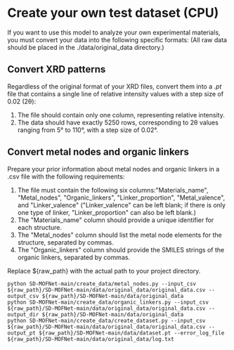 # Create your own test dataset (CPU)

If you want to use this model to analyze your own experimental materials, you must convert your data into the following specific formats:
(All raw data should be placed in the ./data/original_data directory.)

## Convert XRD patterns

Regardless of the original format of your XRD files, convert them into a _.pt_ file that contains a single line of relative intensity values with a step size of 0.02 (2θ):
1. The file should contain only one column, representing relative intensity.
2. The data should have exactly 5250 rows, corresponding to 2θ values ranging from 5° to 110°, with a step size of 0.02°.

## Convert metal nodes and organic linkers

Prepare your prior information about metal nodes and organic linkers in a .csv file with the following requirements:
1. The file must contain the following six columns:"Materials_name",  "Metal_nodes", "Organic_linkers", "Linker_proportion", "Metal_valence", and "Linker_valence" ("Linker_valence" can be left blank; if there is only one type of linker, "Linker_proportion" can also be left blank.)
2. The "Materials_name" column should provide a unique identifier for each structure.
3. The "Metal_nodes" column should list the metal node elements for the structure, separated by commas.
4. The "Organic_linkers" column should provide the SMILES strings of the organic linkers, separated by commas.

Replace ${raw_path} with the actual path to your project directory.
```
python SD-MOFNet-main/create_data/metal_nodes.py --input_csv ${raw_path}/SD-MOFNet-main/data/original_data/original_data.csv --output_csv ${raw_path}/SD-MOFNet-main/data/original_data
python SD-MOFNet-main/create_data/organic_linkers.py --input_csv ${raw_path}/SD-MOFNet-main/data/original_data/original_data.csv --output_dir ${raw_path}/SD-MOFNet-main/data/original_data
python SD-MOFNet-main/create_data/create_dataset.py --input_csv  ${raw_path}/SD-MOFNet-main/data/original_data/original_data.csv --output_pt ${raw_path}/SD-MOFNet-main/data/dataset.pt --error_log_file ${raw_path}/SD-MOFNet-main/data/original_data/log.txt
```
